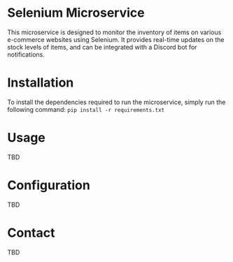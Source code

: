 # Selenium Microservice

This microservice is designed to monitor the inventory of items on various e-commerce websites using Selenium. It provides real-time updates on the stock levels of items, and can be integrated with a Discord bot for notifications.

# Installation
To install the dependencies required to run the microservice, simply run the following command:
`pip install -r requirements.txt`

# Usage
TBD

# Configuration
TBD

# Contact
TBD
